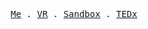 <p align="center">
  <samp>
    <a href="https://about.me/drstevenlee">Me</a> .
    <a href="https://www.meta.com/experiences/8008274209197052">VR</a> .
    <a href="https://www.youtube.com/watch?v=WLFoceJ64iU">Sandbox</a> .
    <a href="https://www.youtube.com/watch?v=NrhD7-DmLjg">TEDx</a>
  </samp>
</p>
